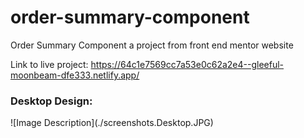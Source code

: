 # order-summary-component
Order Summary Component a project from front end mentor website

Link to live project:
https://64c1e7569cc7a53e0c62a2e4--gleeful-moonbeam-dfe333.netlify.app/

<h3>Desktop Design: </h3>
![Image Description](./screenshots.Desktop.JPG)
